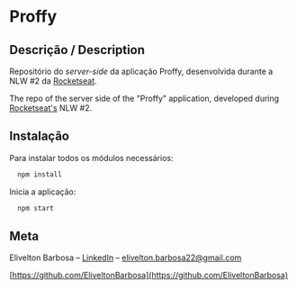 # Proffy

## Descrição / Description
  Repositório do *server-side* da aplicação Proffy, desenvolvida durante a NLW #2 da [Rocketseat](https://rocketseat.com.br/). 
  
  The repo of the server side of the "Proffy" application, developed during [Rocketseat's](https://rocketseat.com.br/) NLW #2. 

## Instalação
  
  Para instalar todos os módulos necessários:
  ```sh
    npm install
  ```
  Inicia a aplicação:
  ```sh
    npm start
  ```
  
  ## Meta

Elivelton Barbosa – [LinkedIn](https://www.linkedin.com/in/elivelton-barbosa-dev) – elivelton.barbosa22@gmail.com

[https://github.com/EliveltonBarbosa](https://github.com/EliveltonBarbosa)

